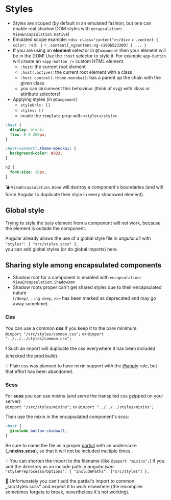# Styles

- Styles are scoped (by default in an emulated fashion, but one can enable real shadow DOM styles with `encapsulation: ViewEncapsulation.Native`)
- Emulated scope example: `<div class="content"></div>` + `.content { color: red; }` = `.content[_ngcontent-ng-c1906523200] { ... }`
- If you are using an **element** selector in `@Component` then your element will be in the DOM! Use the `:host` selector to style it.
  For example `app-button` will create an `<app-button />` custom HTML element.
  - `:host`: the current root element
  - `:host(.active)`: the current root element with a class
  - `:host-context(.theme-monokai)`: has a parent up the chain with the given class
  - you can circumvent this behaviour (think of svg) with class or attribute selectors!
- Applying styles (in `@Component`)
  - `styleUrls: []`
  - `styles: []`
  - inside the `template` prop with `<style></style>`

```scss
:host {
  display: block;
  flex: 0 0 200px;
}

:host-context(.theme-monokai) {
  background-color: #333;
}

h2 {
  font-size: 16px;
}
```

:bomb: `ViewEncapsulation.None` will destroy a component's boundaries (and will force Angular to duplicate their style in every shadowed element).

## Global style

Trying to style the `body` element from a component will not work, because the element is outside the component.

Angular already allows the use of a global style file in _angular.cli_ with `"styles": [ "src/styles.scss" ]`,  
you can add global styles (or do global imports) here.

## Sharing style among encapsulated components

- Shadow root for a component is enabled with `encapsulation: ViewEncapsulation.ShadowDom`
- Shadow roots proper can't get shared styles due to their encapsulated nature  
  (`/deep/`, `::ng-deep`, `>>>` has been marked as deprecated and may go away sometime).

### Css

You can use a common **css** if you keep it to the bare minimum:  
`@import "/src/styles/common.css";` or `@import "../../../styles/common.css";`

:exclamation: Such an import will duplicate the css everywhere it has been included (checked the prod build).

:bulb: Plain css was planned to have mixin support with the [@apply](https://tabatkins.github.io/specs/css-apply-rule/) rule, but that effort has been abandoned.

### Scss

For **scss** you can use mixins (and serve the transpiled css gzipped on your server):  
`@import "/src/styles/mixins";` or `@import "../../../styles/mixins";`

Then use the mixin in the encapsulated component's scss:

```scss
:host {
  @include button-shadow();
}
```

Be sure to name the file as a proper [partial](https://stackoverflow.com/a/34890015)
with an underscore (**\_mixins.scss**), so that it will not be included multiple times.

:bulb: You can shorten the import to the filename (like `@import "mixins";`) if you add
the directory as an include path in _angular.json_:  
`"stylePreprocessorOptions": { "includePaths": ["src/styles"] },`

:no_entry_sign: Unfortunately you can't add the partial's import to common \_src/styles.scss\* and expect it to work elsewhere
(the recompiler sometimes forgets to break, nevertheless it's not working).
